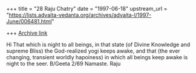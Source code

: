 +++
title = "28 Raju Chatry"
date = "1997-06-18"
upstream_url = "https://lists.advaita-vedanta.org/archives/advaita-l/1997-June/006481.html"

+++
[Archive link](https://lists.advaita-vedanta.org/archives/advaita-l/1997-June/006481.html)

Hi
That which is night to all beings, in that state (of Divine Knowledge and
supreme Bliss) the God-realized yogi keeps awake, and that (the ever
changing, transient worldly hapoiness) in which all beings keep awake is
night to the seer. B/Geeta 2/69
Namaste. Raju

